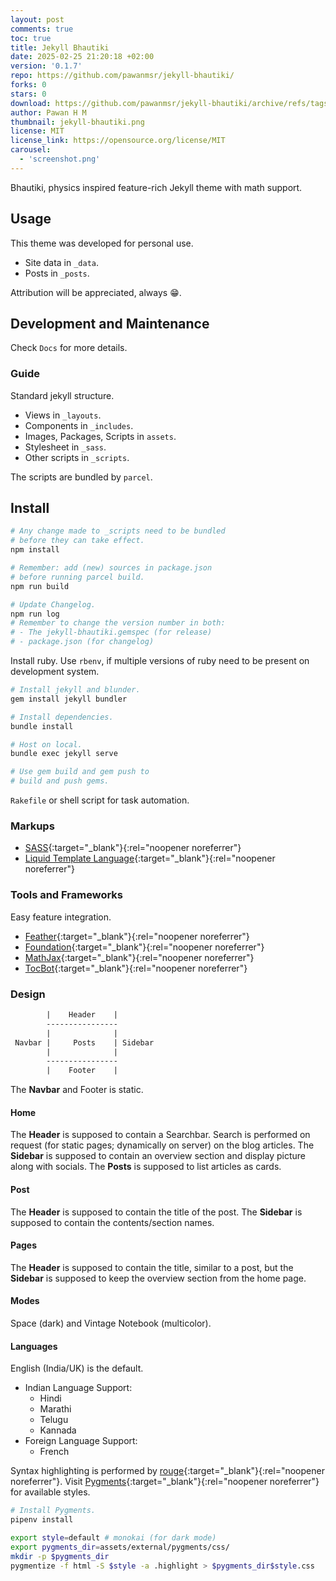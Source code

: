 ```yaml
---
layout: post
comments: true
toc: true
title: Jekyll Bhautiki
date: 2025-02-25 21:20:18 +02:00
version: '0.1.7'
repo: https://github.com/pawanmsr/jekyll-bhautiki/
forks: 0
stars: 0
download: https://github.com/pawanmsr/jekyll-bhautiki/archive/refs/tags/v0.1.7.zip
author: Pawan H M
thumbnail: jekyll-bhautiki.png
license: MIT
license_link: https://opensource.org/license/MIT
carousel:
  - 'screenshot.png'
---
```


Bhautiki, physics inspired feature-rich Jekyll theme with math support.

## Usage

This theme was developed for personal use.

- Site data in `_data`.
- Posts in `_posts`.

Attribution will be appreciated, always :grin:.

## Development and Maintenance

Check `Docs` for more details.

### Guide

Standard jekyll structure.

- Views in `_layouts`.
- Components in `_includes`.
- Images, Packages, Scripts in `assets`.
- Stylesheet in `_sass`.
- Other scripts in `_scripts`.

The scripts are bundled by `parcel`.

## Install

```bash
# Any change made to _scripts need to be bundled
# before they can take effect.
npm install

# Remember: add (new) sources in package.json
# before running parcel build.
npm run build

# Update Changelog.
npm run log
# Remember to change the version number in both:
# - The jekyll-bhautiki.gemspec (for release)
# - package.json (for changelog)
```

Install ruby. Use `rbenv`, if multiple versions of ruby need to be present on development system.

```bash
# Install jekyll and blunder.
gem install jekyll bundler

# Install dependencies.
bundle install

# Host on local.
bundle exec jekyll serve

# Use gem build and gem push to
# build and push gems.
```

`Rakefile` or shell script for task automation.

### Markups

- [SASS](https://sass-lang.com/){:target="_blank"}{:rel="noopener noreferrer"}
- [Liquid Template Language](https://shopify.github.io/liquid/){:target="_blank"}{:rel="noopener noreferrer"}

### Tools and Frameworks

Easy feature integration.

- [Feather](https://feathericons.com/){:target="_blank"}{:rel="noopener noreferrer"}
- [Foundation](https://get.foundation/){:target="_blank"}{:rel="noopener noreferrer"}
- [MathJax](https://www.mathjax.org/){:target="_blank"}{:rel="noopener noreferrer"}
- [TocBot](https://tscanlin.github.io/tocbot/){:target="_blank"}{:rel="noopener noreferrer"}

### Design

```html
        |    Header    |
        ----------------
        |              |
 Navbar |     Posts    | Sidebar
        |              |
        ----------------
        |    Footer    |
```

The **Navbar** and Footer is static.

#### Home

The **Header** is supposed to contain a Searchbar. Search is performed on request (for static pages; dynamically on server) on the blog articles. The **Sidebar** is supposed to contain an overview section and display picture along with socials. The **Posts** is supposed to list articles as cards.

#### Post

The **Header** is supposed to contain the title of the post. The **Sidebar** is supposed to contain the contents/section names.

#### Pages

The **Header** is supposed to contain the title, similar to a post, but the **Sidebar** is supposed to keep the overview section from the home page.

#### Modes

Space (dark) and Vintage Notebook (multicolor).

#### Languages

English (India/UK) is the default.

- Indian Language Support:
  - Hindi
  - Marathi
  - Telugu
  - Kannada
- Foreign Language Support:
  - French

Syntax highlighting is performed by [rouge](https://github.com/rouge-ruby/rouge){:target="_blank"}{:rel="noopener noreferrer"}. Visit [Pygments](https://pygments.org/styles/){:target="_blank"}{:rel="noopener noreferrer"} for available styles.

```bash
# Install Pygments.
pipenv install

export style=default # monokai (for dark mode)
export pygments_dir=assets/external/pygments/css/
mkdir -p $pygments_dir
pygmentize -f html -S $style -a .highlight > $pygments_dir$style.css
```
